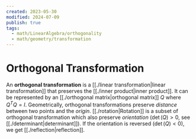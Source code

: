 ```yaml
---
created: 2023-05-30
modified: 2024-07-09
publish: true
tags:
  - math/LinearAlgebra/orthogonality
  - math/geometry/transformation
---
```


# Orthogonal Transformation
An **orthogonal transformation** is a [[./linear transformation|linear transformation]] that preserves the [[./inner product|inner product]]. It can be represented by an [[./orthogonal matrix|orthogonal matrix]] $Q$ where $Q^T Q = I$.
Geometrically, orthogonal transformations preserve *distance* between two points and the *origin*. [[./rotation|Rotation]] is a subset of orthogonal transformation which also preserve *orientation* ($\det(Q) > 0$, see [[./determinant|determinant]]). If the orientation is reversed ($\det(Q) < 0$), we get [[./reflection|reflection]].